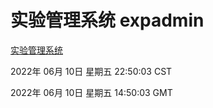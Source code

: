 # 实验管理系统 expadmin
[实验管理系统](http://:56808/expadmin-782313d2-e1b1-4ea7-932e-3a55e6a1a4d0/)

2022年 06月 10日 星期五 22:50:03 CST

2022年 06月 10日 星期五 14:50:03 GMT

